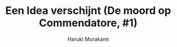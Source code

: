 ---
title: "Een Idea verschijnt (De moord op Commendatore, #1)"
author: "Haruki Murakami"
isbn: ""
isbn13: "9789025451349"
rating: "5"
publisher: "Atlas Contact"
pages: "507"
publishYear: "2017"
read: ""
goodreads_id: "36678039"
language: "nl"
---